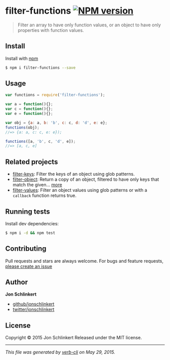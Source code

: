 # filter-functions [![NPM version](https://badge.fury.io/js/filter-functions.svg)](http://badge.fury.io/js/filter-functions)

> Filter an array to have only function values, or an object to have only properties with function values.

## Install

Install with [npm](https://www.npmjs.com/)

```sh
$ npm i filter-functions --save
```

## Usage

```js
var functions = require('filter-functions');

var a = function(){};
var c = function(){};
var e = function(){};

var obj = {a: a, b: 'b', c: c, d: 'd', e: e};
functions(obj);
//=> {a: a, c: c, e: e});

functions([a, 'b', c, 'd', e]);
//=> [a, c, e]
```

## Related projects

* [filter-keys](https://github.com/jonschlinkert/filter-keys): Filter the keys of an object using glob patterns.
* [filter-object](https://github.com/jonschlinkert/filter-object): Return a copy of an object, filtered to have only keys that match the given… [more](https://github.com/jonschlinkert/filter-object)
* [filter-values](https://github.com/jonschlinkert/filter-values): Filter an object values using glob patterns or with a `callback` function returns true.

## Running tests

Install dev dependencies:

```sh
$ npm i -d && npm test
```

## Contributing

Pull requests and stars are always welcome. For bugs and feature requests, [please create an issue](https://github.com/jonschlinkert/filter-functions/issues/new)

## Author

**Jon Schlinkert**

+ [github/jonschlinkert](https://github.com/jonschlinkert)
+ [twitter/jonschlinkert](http://twitter.com/jonschlinkert)

## License

Copyright © 2015 Jon Schlinkert
Released under the MIT license.

***

_This file was generated by [verb-cli](https://github.com/assemble/verb-cli) on May 29, 2015._
